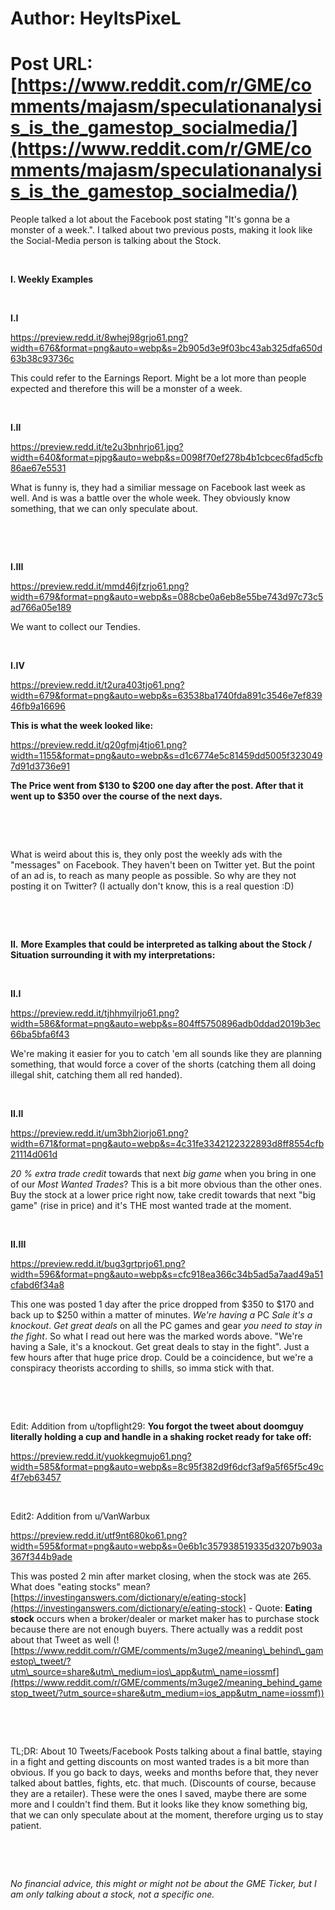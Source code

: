 # Author: HeyItsPixeL
# Post URL: [https://www.reddit.com/r/GME/comments/majasm/speculationanalysis_is_the_gamestop_socialmedia/](https://www.reddit.com/r/GME/comments/majasm/speculationanalysis_is_the_gamestop_socialmedia/)


People talked a lot about the Facebook post stating "It's gonna be a monster of a week.". I talked about two previous posts, making it look like the Social-Media person is talking about the Stock.

&#x200B;

**I. Weekly Examples**

&#x200B;

**I.I**

https://preview.redd.it/8whej98grjo61.png?width=676&format=png&auto=webp&s=2b905d3e9f03bc43ab325dfa650d63b38c93736c

This could refer to the Earnings Report. Might be a lot more than people expected and therefore this will be a monster of a week.

&#x200B;

**I.II**

https://preview.redd.it/te2u3bnhrjo61.jpg?width=640&format=pjpg&auto=webp&s=0098f70ef278b4b1cbcec6fad5cfb86ae67e5531

What is funny is, they had a similiar message on Facebook last week as well. And is was a battle over the whole week. They obviously know something, that we can only speculate about.

&#x200B;

&#x200B;

**I.III**

https://preview.redd.it/mmd46jfzrjo61.png?width=679&format=png&auto=webp&s=088cbe0a6eb8e55be743d97c73c5ad766a05e189

We want to collect our Tendies.

&#x200B;

**I.IV**

https://preview.redd.it/t2ura403tjo61.png?width=679&format=png&auto=webp&s=63538ba1740fda891c3546e7ef83946fb9a16696

**This is what the week looked like:**

https://preview.redd.it/q20gfmj4tjo61.png?width=1155&format=png&auto=webp&s=d1c6774e5c81459dd5005f3230497d91d3736e91

**The Price went from $130 to $200 one day after the post. After that it went up to $350 over the course of the next days.**

&#x200B;

&#x200B;

What is weird about this is, they only post the weekly ads with the "messages" on Facebook. They haven't been on Twitter yet. But the point of an ad is, to reach as many people as possible. So why are they not posting it on Twitter? (I actually don't know, this is a real question :D)

&#x200B;

&#x200B;

**II.** **More Examples that could be interpreted as talking about the Stock / Situation surrounding it with my interpretations:**

&#x200B;

**II.I**

https://preview.redd.it/tjhhmyilrjo61.png?width=586&format=png&auto=webp&s=804ff5750896adb0ddad2019b3ec66ba5bfa6f43

We're making it easier for you to catch 'em all sounds like they are planning something, that would force a cover of the shorts (catching them all doing illegal shit, catching them all red handed).

&#x200B;

**II.II**

https://preview.redd.it/um3bh2iorjo61.png?width=671&format=png&auto=webp&s=4c31fe3342122322893d8ff8554cfb21114d061d

*20 % extra trade credit* towards that next *big game* when you bring in one of our *Most Wanted Trades*? This is a bit more obvious than the other ones. Buy the stock at a lower price right now, take credit towards that next "big game" (rise in price) and it's THE most wanted trade at the moment.

&#x200B;

**II.III**

https://preview.redd.it/bug3grtprjo61.png?width=596&format=png&auto=webp&s=cfc918ea366c34b5ad5a7aad49a51cfabd6f34a8

This one was posted 1 day after the price dropped from $350 to $170 and back up to $250 within a matter of minutes. *We're having a* PC *Sale it's a knockout*. *Get great deals* on all the PC games and gear *you need to stay in the fight*. So what I read out here was the marked words above. "We're having a Sale, it's a knockout. Get great deals to stay in the fight". Just a few hours after that huge price drop. Could be a coincidence, but we're a conspiracy theorists according to shills, so imma stick with that.

&#x200B;

&#x200B;

Edit: Addition from u/topflight29:  **You forgot the tweet about doomguy literally holding a cup and handle in a shaking rocket ready for take off:**

https://preview.redd.it/yuokkegmujo61.png?width=585&format=png&auto=webp&s=8c95f382d9f6dcf3af9a5f65f5c49c4f7eb63457

&#x200B;

Edit2: Addition from u/VanWarbux

https://preview.redd.it/utf9nt680ko61.png?width=595&format=png&auto=webp&s=0e6b1c357938519335d3207b903a367f344b9ade

This was posted 2 min after market closing, when the stock was ate 265. What does "eating stocks" mean? [https://investinganswers.com/dictionary/e/eating-stock](https://investinganswers.com/dictionary/e/eating-stock) \- Quote:  **Eating stock** occurs when a broker/dealer or market maker has to purchase stock because there are not enough buyers. There actually was a reddit post about that Tweet as well (![https://www.reddit.com/r/GME/comments/m3uge2/meaning\_behind\_gamestop\_tweet/?utm\_source=share&utm\_medium=ios\_app&utm\_name=iossmf](https://www.reddit.com/r/GME/comments/m3uge2/meaning_behind_gamestop_tweet/?utm_source=share&utm_medium=ios_app&utm_name=iossmf))

&#x200B;

&#x200B;

TL;DR: About 10 Tweets/Facebook Posts talking about a final battle, staying in a fight and getting discounts on most wanted trades is a bit more than obvious. If you go back to days, weeks and months before that, they never talked about battles, fights, etc. that much. (Discounts of course, because they are a retailer). These were the ones I saved, maybe there are some more and I couldn't find them. But it looks like they know something big, that we can only speculate about at the moment, therefore urging us to stay patient.

&#x200B;

&#x200B;

*No financial advice, this might or might not be about the GME Ticker, but I am only talking about a stock, not a specific one.*